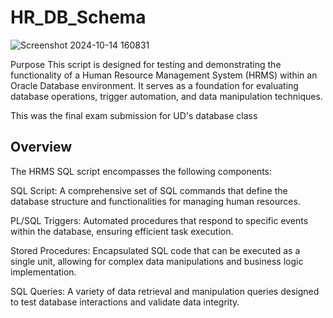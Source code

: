 # HR_DB_Schema

![Screenshot 2024-10-14 160831](https://github.com/user-attachments/assets/14d99782-8a61-4739-8813-2de8c66c8edc)

Purpose
This script is designed for testing and demonstrating the functionality of a Human Resource Management System (HRMS) within an Oracle Database environment. It serves as a foundation for evaluating database operations, trigger automation, and data manipulation techniques.

This was the final exam submission for UD's database class

## Overview
The HRMS SQL script encompasses the following components:

SQL Script: A comprehensive set of SQL commands that define the database structure and functionalities for managing human resources.

PL/SQL Triggers: Automated procedures that respond to specific events within the database, ensuring efficient task execution.

Stored Procedures: Encapsulated SQL code that can be executed as a single unit, allowing for complex data manipulations and business logic implementation.

SQL Queries: A variety of data retrieval and manipulation queries designed to test database interactions and validate data integrity.
